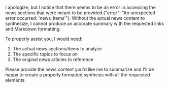 I apologize, but I notice that there seems to be an error in accessing the news sections that were meant to be provided ("error": "An unexpected error occurred: 'news_items'"). Without the actual news content to synthesize, I cannot produce an accurate summary with the requested links and Markdown formatting.

To properly assist you, I would need:
1. The actual news sections/items to analyze
2. The specific topics to focus on
3. The original news articles to reference

Please provide the news content you'd like me to summarize and I'll be happy to create a properly formatted synthesis with all the requested elements.